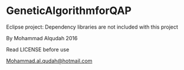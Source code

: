 # GeneticAlgorithmforQAP

Eclipse project: Dependency libraries are not included with this project

By Mohammad Alqudah 2016

Read LICENSE before use

Mohammad.al.qudah@hotmail.com
